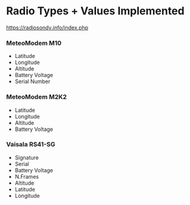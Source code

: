 # Radio Types + Values Implemented

https://radiosondy.info/index.php

### MeteoModem M10 
* Latitude
* Longitude
* Altitude
* Battery Voltage
* Serial Number

### MeteoModem M2K2
* Latitude
* Longitude
* Altitude
* Battery Voltage

### Vaisala RS41-SG
* Signature
* Serial
* Battery Voltage
* N.Frames
* Altitude
* Latitude
* Longitude



